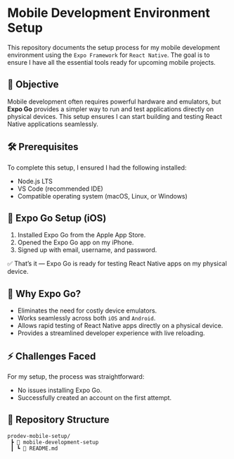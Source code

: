 # Mobile Development Environment Setup

This repository documents the setup process for my mobile development environment using the `Expo Framework` for `React Native`. The goal is to ensure I have all the essential tools ready for upcoming mobile projects.

## 📌 Objective

Mobile development often requires powerful hardware and emulators, but **Expo Go** provides a simpler way to run and test applications directly on physical devices. This setup ensures I can start building and testing React Native applications seamlessly.

## 🛠️ Prerequisites

To complete this setup, I ensured I had the following installed:

- Node.js LTS
- VS Code (recommended IDE)
- Compatible operating system (macOS, Linux, or Windows)

## 📱 Expo Go Setup (iOS)

1. Installed Expo Go from the Apple App Store.
2. Opened the Expo Go app on my iPhone.
3. Signed up with email, username, and password.

✅ That’s it — Expo Go is ready for testing React Native apps on my physical device.

## 🚀 Why Expo Go?

- Eliminates the need for costly device emulators.
- Works seamlessly across both `iOS` and `Android`.
- Allows rapid testing of React Native apps directly on a physical device.
- Provides a streamlined developer experience with live reloading.

## ⚡ Challenges Faced

For my setup, the process was straightforward:

- No issues installing Expo Go.
- Successfully created an account on the first attempt.

## 📂 Repository Structure

```plaintext
prodev-mobile-setup/
 ┣ 📂 mobile-development-setup
 ┃ ┗ 📜 README.md
```

